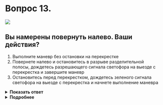 # Вопрос 13.

![](https://s.drom.ru/i24228/pdd/tickets/2016/1543885269.jpg)

## Вы намерены повернуть налево. Ваши действия?

1. Выполните маневр без остановки на перекрестке
2. Повернете налево и остановитесь в разрыве разделительной полосы, дождетесь разрешающего сигнала светофора на выезде с перекрестка и завершите маневр
3. Остановитесь перед перекрестком, дождетесь зеленого сигнала светофора на выезде с перекрестка и начнете выполнение маневра

<details>
<summary><b>Показать ответ</b></summary>
Правильный ответ: 1
</details>
<details>
<summary><b>Подробнее</b></summary>
Перекрёсток регулируемый. При повороте налево Вам следует выехать в намеченном направлении, независимо от сигнала светофора на выезде с перекрестка.
(Пункты 6.2, 13.7 ПДД)
</details>